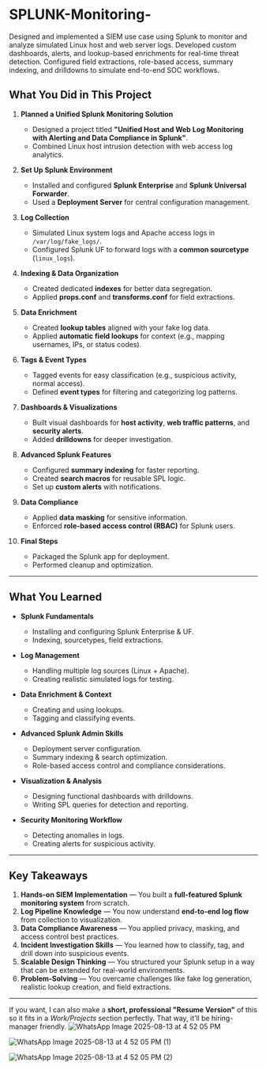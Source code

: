 # SPLUNK-Monitoring-
Designed and implemented a SIEM use case using Splunk to monitor and analyze simulated Linux host and web server logs. Developed custom dashboards, alerts, and lookup-based enrichments for real-time threat detection. Configured field extractions, role-based access, summary indexing, and drilldowns to simulate end-to-end SOC workflows.

## **What You Did in This Project**

1. **Planned a Unified Splunk Monitoring Solution**

   * Designed a project titled **"Unified Host and Web Log Monitoring with Alerting and Data Compliance in Splunk"**.
   * Combined Linux host intrusion detection with web access log analytics.

2. **Set Up Splunk Environment**

   * Installed and configured **Splunk Enterprise** and **Splunk Universal Forwarder**.
   * Used a **Deployment Server** for central configuration management.

3. **Log Collection**

   * Simulated Linux system logs and Apache access logs in `/var/log/fake_logs/`.
   * Configured Splunk UF to forward logs with a **common sourcetype** (`linux_logs`).

4. **Indexing & Data Organization**

   * Created dedicated **indexes** for better data segregation.
   * Applied **props.conf** and **transforms.conf** for field extractions.

5. **Data Enrichment**

   * Created **lookup tables** aligned with your fake log data.
   * Applied **automatic field lookups** for context (e.g., mapping usernames, IPs, or status codes).

6. **Tags & Event Types**

   * Tagged events for easy classification (e.g., suspicious activity, normal access).
   * Defined **event types** for filtering and categorizing log patterns.

7. **Dashboards & Visualizations**

   * Built visual dashboards for **host activity**, **web traffic patterns**, and **security alerts**.
   * Added **drilldowns** for deeper investigation.

8. **Advanced Splunk Features**

   * Configured **summary indexing** for faster reporting.
   * Created **search macros** for reusable SPL logic.
   * Set up **custom alerts** with notifications.

9. **Data Compliance**

   * Applied **data masking** for sensitive information.
   * Enforced **role-based access control (RBAC)** for Splunk users.

10. **Final Steps**

    * Packaged the Splunk app for deployment.
    * Performed cleanup and optimization.

---

## **What You Learned**

* **Splunk Fundamentals**

  * Installing and configuring Splunk Enterprise & UF.
  * Indexing, sourcetypes, field extractions.

* **Log Management**

  * Handling multiple log sources (Linux + Apache).
  * Creating realistic simulated logs for testing.

* **Data Enrichment & Context**

  * Creating and using lookups.
  * Tagging and classifying events.

* **Advanced Splunk Admin Skills**

  * Deployment server configuration.
  * Summary indexing & search optimization.
  * Role-based access control and compliance considerations.

* **Visualization & Analysis**

  * Designing functional dashboards with drilldowns.
  * Writing SPL queries for detection and reporting.

* **Security Monitoring Workflow**

  * Detecting anomalies in logs.
  * Creating alerts for suspicious activity.

---

## **Key Takeaways**

1. **Hands-on SIEM Implementation** — You built a **full-featured Splunk monitoring system** from scratch.
2. **Log Pipeline Knowledge** — You now understand **end-to-end log flow** from collection to visualization.
3. **Data Compliance Awareness** — You applied privacy, masking, and access control best practices.
4. **Incident Investigation Skills** — You learned how to classify, tag, and drill down into suspicious events.
5. **Scalable Design Thinking** — You structured your Splunk setup in a way that can be extended for real-world environments.
6. **Problem-Solving** — You overcame challenges like fake log generation, realistic lookup creation, and field extractions.

---

If you want, I can also make a **short, professional "Resume Version"** of this so it fits in a *Work/Projects* section perfectly.
That way, it’ll be hiring-manager friendly.
![WhatsApp Image 2025-08-13 at 4 52 05 PM](https://github.com/user-attachments/assets/63ae2a98-cf05-46e4-a6f1-a969671fbb9f)

![WhatsApp Image 2025-08-13 at 4 52 05 PM (1)](https://github.com/user-attachments/assets/7bd7008a-89e6-45cf-80b6-9806ad2cbf41)

![WhatsApp Image 2025-08-13 at 4 52 05 PM (2)](https://github.com/user-attachments/assets/60c28320-c3d0-4dcb-b526-5c2e8dd1705e)
